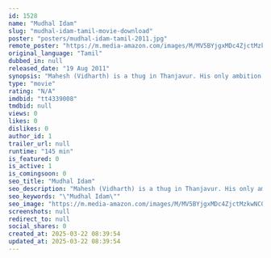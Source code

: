 ```yaml
---
id: 1528
name: "Mudhal Idam"
slug: "mudhal-idam-tamil-movie-download"
poster: "posters/mudhal-idam-tamil-2011.jpg"
remote_poster: "https://m.media-amazon.com/images/M/MV5BYjgxMDc4ZjctMzkwNC00ZjA5LTg1N2QtZDM4YWZkNmE4MmVkXkEyXkFqcGdeQXVyMTEzNzg0Mjkx._V1_SX300.jpg"
original_language: "Tamil"
dubbed_in: null
released_date: "19 Aug 2011"
synopsis: "Mahesh (Vidharth) is a thug in Thanjavur. His only ambition is emerge as the Number 1 rowdy with his name topping the list of wanted criminals in the local police station. He is called 'Yamakunji'(junior lord of dead) by his frien..."
type: "movie"
rating: "N/A"
imdbid: "tt4339008"
tmdbid: null
views: 0
likes: 0
dislikes: 0
author_id: 1
trailer_url: null
runtime: "145 min"
is_featured: 0
is_active: 1
is_comingsoon: 0
seo_title: "Mudhal Idam"
seo_description: "Mahesh (Vidharth) is a thug in Thanjavur. His only ambition is emerge as the Number 1 rowdy with his name topping the list of wanted criminals in the local police station. He is called 'Yamakunji'(junior lord of dead) by his frien..."
seo_keywords: "\"Mudhal Idam\""
seo_image: "https://m.media-amazon.com/images/M/MV5BYjgxMDc4ZjctMzkwNC00ZjA5LTg1N2QtZDM4YWZkNmE4MmVkXkEyXkFqcGdeQXVyMTEzNzg0Mjkx._V1_SX300.jpg"
screenshots: null
redirect_to: null
social_shares: 0
created_at: 2025-03-22 08:39:54
updated_at: 2025-03-22 08:39:54
---
```


